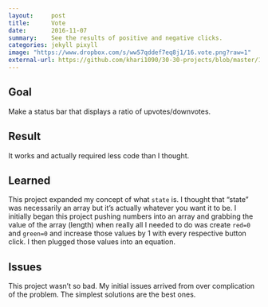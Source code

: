 ```yaml
---
layout:     post
title:      Vote
date:       2016-11-07
summary:    See the results of positive and negative clicks.
categories: jekyll pixyll
image: "https://www.dropbox.com/s/ww57qddef7eq8j1/16.vote.png?raw=1"
external-url: https://github.com/khari1090/30-30-projects/blob/master/16.vote.html
---
```


## Goal
Make a status bar that displays a ratio of upvotes/downvotes.

## Result
It works and actually required less code than I thought.

## Learned
This project expanded my concept of what `state` is. I thought that “state” was necessarily an array but it’s actually whatever you want it to be. I initially began this project pushing numbers into an array and grabbing the value of the array (length) when really all I needed to do was create `red=0` and `green=0` and increase those values by 1 with every respective button click. I then plugged those values into an equation.

## Issues
This project wasn’t so bad. My initial issues arrived from over complication of the problem. The simplest solutions are the best ones.
